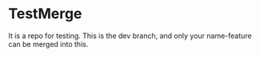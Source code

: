 # TestMerge
It is a repo for testing.
This is the dev branch, and only your name-feature can be merged into this.
